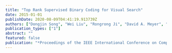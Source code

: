 ```yaml
---
title: "Top Rank Supervised Binary Coding for Visual Search"
date: 2015-01-01
publishDate: 2020-08-09T04:41:19.913739Z
authors: ["Dongjin Song", "Wei Liu", "Rongrong Ji", "David A. Meyer", "John R. Smith"]
publication_types: ["1"]
abstract: ""
featured: false
publication: "*Proceedings of the IEEE International Conference on Computer Vision (ICCV)*"
---
```


